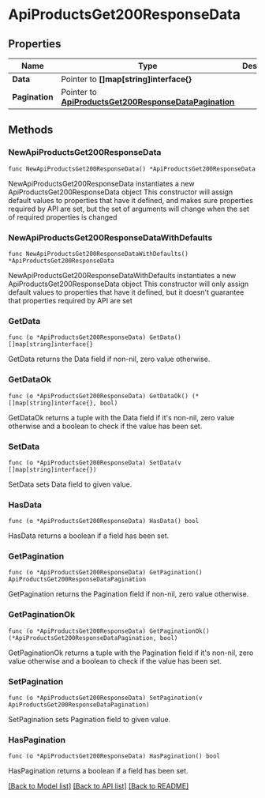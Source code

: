 # ApiProductsGet200ResponseData

## Properties

Name | Type | Description | Notes
------------ | ------------- | ------------- | -------------
**Data** | Pointer to **[]map[string]interface{}** |  | [optional] 
**Pagination** | Pointer to [**ApiProductsGet200ResponseDataPagination**](ApiProductsGet200ResponseDataPagination.md) |  | [optional] 

## Methods

### NewApiProductsGet200ResponseData

`func NewApiProductsGet200ResponseData() *ApiProductsGet200ResponseData`

NewApiProductsGet200ResponseData instantiates a new ApiProductsGet200ResponseData object
This constructor will assign default values to properties that have it defined,
and makes sure properties required by API are set, but the set of arguments
will change when the set of required properties is changed

### NewApiProductsGet200ResponseDataWithDefaults

`func NewApiProductsGet200ResponseDataWithDefaults() *ApiProductsGet200ResponseData`

NewApiProductsGet200ResponseDataWithDefaults instantiates a new ApiProductsGet200ResponseData object
This constructor will only assign default values to properties that have it defined,
but it doesn't guarantee that properties required by API are set

### GetData

`func (o *ApiProductsGet200ResponseData) GetData() []map[string]interface{}`

GetData returns the Data field if non-nil, zero value otherwise.

### GetDataOk

`func (o *ApiProductsGet200ResponseData) GetDataOk() (*[]map[string]interface{}, bool)`

GetDataOk returns a tuple with the Data field if it's non-nil, zero value otherwise
and a boolean to check if the value has been set.

### SetData

`func (o *ApiProductsGet200ResponseData) SetData(v []map[string]interface{})`

SetData sets Data field to given value.

### HasData

`func (o *ApiProductsGet200ResponseData) HasData() bool`

HasData returns a boolean if a field has been set.

### GetPagination

`func (o *ApiProductsGet200ResponseData) GetPagination() ApiProductsGet200ResponseDataPagination`

GetPagination returns the Pagination field if non-nil, zero value otherwise.

### GetPaginationOk

`func (o *ApiProductsGet200ResponseData) GetPaginationOk() (*ApiProductsGet200ResponseDataPagination, bool)`

GetPaginationOk returns a tuple with the Pagination field if it's non-nil, zero value otherwise
and a boolean to check if the value has been set.

### SetPagination

`func (o *ApiProductsGet200ResponseData) SetPagination(v ApiProductsGet200ResponseDataPagination)`

SetPagination sets Pagination field to given value.

### HasPagination

`func (o *ApiProductsGet200ResponseData) HasPagination() bool`

HasPagination returns a boolean if a field has been set.


[[Back to Model list]](../README.md#documentation-for-models) [[Back to API list]](../README.md#documentation-for-api-endpoints) [[Back to README]](../README.md)


